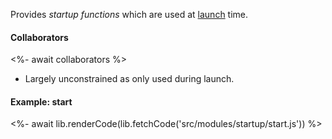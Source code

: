 Provides _startup functions_ which are used at [launch](#launching) time.

#### Collaborators

<%- await collaborators %>

- Largely unconstrained as only used during launch.

#### Example: start

<%- await lib.renderCode(lib.fetchCode('src/modules/startup/start.js')) %>

